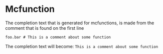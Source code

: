 # Mcfunction

The completion text that is generated for mcfunctions, is made from the comment that is found on the first line


```mcfunction
foo.bar # This is a comment about some function
```

The completion text will become: `This is a comment about some function`